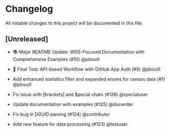 # Changelog

All notable changes to this project will be documented in this file.

## [Unreleased]

* 📚 Major README Update: WDS-Focused Documentation with Comprehensive Examples (#10) @pbouill

* 🔬 Final Test: API-based Workflow with GitHub App Auth (#9) @pbouill

* Add enhanced statistics filter and expanded enums for census data (#1) @pbouill

* Fix issue with [brackets] and $pecial chars (#126) @specialuser

* Update documentation with examples (#125) @docwriter

* Fix bug in DGUID parsing (#124) @contributor

* Add new feature for data processing (#123) @testuser

